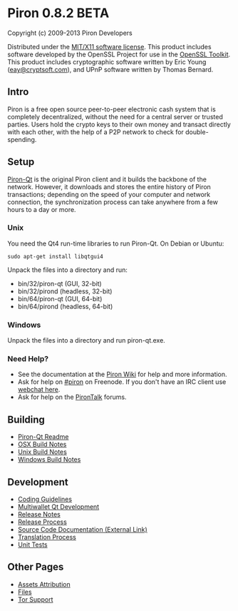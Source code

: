 Piron 0.8.2 BETA 
====================

Copyright (c) 2009-2013 Piron Developers

Distributed under the [MIT/X11 software license](http://www.opensource.org/licenses/mit-license.php).
This product includes software developed by the OpenSSL Project for use in the [OpenSSL Toolkit](http://www.openssl.org/). This product includes
cryptographic software written by Eric Young ([eay@cryptsoft.com](mailto:eay@cryptsoft.com)), and UPnP software written by Thomas Bernard.


Intro
---------------------
Piron is a free open source peer-to-peer electronic cash system that is
completely decentralized, without the need for a central server or trusted
parties.  Users hold the crypto keys to their own money and transact directly
with each other, with the help of a P2P network to check for double-spending.


Setup
---------------------
[Piron-Qt](http://piron.org/en/download) is the original Piron client and it builds the backbone of the network. However, it downloads and stores the entire history of Piron transactions; depending on the speed of your computer and network connection, the synchronization process can take anywhere from a few hours to a day or more.

### Unix

You need the Qt4 run-time libraries to run Piron-Qt. On Debian or Ubuntu:

	sudo apt-get install libqtgui4

Unpack the files into a directory and run:

- bin/32/piron-qt (GUI, 32-bit)
- bin/32/pirond (headless, 32-bit)
- bin/64/piron-qt (GUI, 64-bit)
- bin/64/pirond (headless, 64-bit)



### Windows

Unpack the files into a directory and run piron-qt.exe.

### Need Help?

* See the documentation at the [Piron Wiki](https://en.piron.it/wiki/Main_Page)
for help and more information.
* Ask for help on [#piron](http://webchat.freenode.net?channels=piron) on Freenode. If you don't have an IRC client use [webchat here](http://webchat.freenode.net?channels=piron).
* Ask for help on the [PironTalk](https://pirontalk.org/) forums.

Building
---------------------
- [Piron-Qt Readme](readme-qt.md)
- [OSX Build Notes](build-osx.md)
- [Unix Build Notes](build-unix.md)
- [Windows Build Notes](build-msw.md)

Development
---------------------
- [Coding Guidelines](coding.md)
- [Multiwallet Qt Development](multiwallet-qt.md)
- [Release Notes](release-notes.md)
- [Release Process](release-process.md)
- [Source Code Documentation (External Link)](https://dev.visucore.com/piron/doxygen/)
- [Translation Process](translation_process.md)
- [Unit Tests](unit-tests.md)

Other Pages
---------------------
- [Assets Attribution](assets-attribution.md)
- [Files](files.md)
- [Tor Support](tor.md)